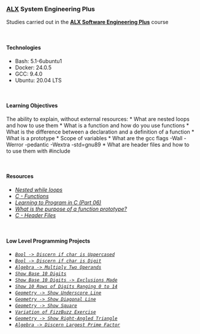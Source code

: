 ### [ALX](https://www.alxafrica.com/) System Engineering Plus

Studies carried out in the **[ALX Software Engineering Plus](https://www.alxafrica.com/software-engineering-plus/)** course

<br />

#### Technologies

* Bash:     5.1-6ubuntu1
* Docker:   24.0.5
* GCC:      9.4.0
* Ubuntu:   20.04 LTS

<br />

#### Learning Objectives

The ability to explain, without external resources:
    * What are nested loops and how to use them
    * What is a function and how do you use functions
    * What is the difference between a declaration and a definition of a function
    * What is a prototype
    * Scope of variables
    * What are the gcc flags -Wall -Werror -pedantic -Wextra -std=gnu89
    * What are header files and how to to use them with #include

<br />

#### Resources

* _[Nested while loops](https://www.youtube.com/watch?v=Z3iGeQ1gIss)_
* _[C - Functions](https://www.tutorialspoint.com/cprogramming/c_functions.htm)_
* _[Learning to Program in C (Part 06)](https://www.youtube.com/watch?v=qMlnFwYdqIw)_
* _[What is the purpose of a function prototype?](https://www.geeksforgeeks.org/what-is-the-purpose-of-a-function-prototype/)_
* _[C - Header Files](https://www.tutorialspoint.com/cprogramming/c_header_files.htm)_

<br />

#### Low Level Programming Projects

* _[`Bool -> Discern if char is Uppercased`](0-isupper.c)_
* _[`Bool -> Discern if char is Digit`](1-isdigit.c)_
* _[`Algebra -> Multiply Two Operands`](2-mul.c)_
* _[`Show Base 10 Digits`](3-print_numbers.c)_
* _[`Show Base 10 Digits -> Exclusions Made`](4-print_most_numbers.c)_
* _[`Show 10 Rows of Digits Ranging 0 to 14`](5-more_numbers.c)_
* _[`Geometry -> Show Underscore Line`](6-print_line.c)_
* _[`Geometry -> Show Diagonal Line`](7-print_diagonal.c)_
* _[`Geometry -> Show Square`](8-print_square.c)_
* _[`Variation of FizzBuzz Exercise`](9-fizz_buzz.c)_
* _[`Geometry -> Show Right-Angled Triangle`](10-print_triangle.c)_
* _[`Algebra -> Discern Largest Prime Factor`](100-prime_factor.c)_

<br />
